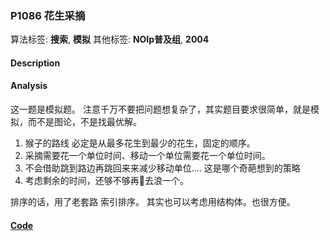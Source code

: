 ### P1086 花生采摘

算法标签: **搜索**, **模拟**
其他标签: **NOIp普及组**, **2004**


#### Description

#### Analysis

这一题是模拟题。 注意千万不要把问题想复杂了，其实题目要求很简单，就是模拟，而不是图论，不是找最优解。

1. 猴子的路线 必定是从最多花生到最少的花生，固定的顺序。
2. 采摘需要花一个单位时间、移动一个单位需要花一个单位时间。
3. 不会借助跳到路边再跳回来来减少移动单位.... 这是哪个奇葩想到的策略
4. 考虑剩余的时间，还够不够再去浪一个。


排序的话，用了老套路 索引排序。 其实也可以考虑用结构体。也很方便。

#### [Code](../cpp/p1086.cpp)
